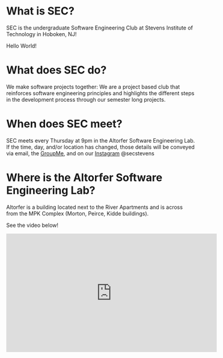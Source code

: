 # What is SEC?

SEC is the undergraduate Software Engineering Club at Stevens Institute of Technology in Hoboken, NJ!

Hello World!

# What does SEC do?

We make software projects together: We are a project based club that
reinforces software engineering principles and highlights the different steps in the development process through our semester long projects.

# When does SEC meet?

SEC meets every Thursday at 9pm in the Altorfer Software Engineering Lab. If the time, day, and/or location has changed, those details will be conveyed via email, the [GroupMe](https://web.groupme.com/join_group/47489910/Iw5HVV), and on our [Instagram](https://www.instagram.com/secstevens/?utm_source=ig_profile_share&igshid=11oehey6qskqx) @secstevens

# Where is the Altorfer Software Engineering Lab?

Altorfer is a building located next to the River Apartments and is across from the MPK Complex (Morton, Peirce, Kidde buildings).

See the video below!
<iframe width="560" height="315" src="https://www.youtube.com/embed/fBw7a0jRWOE" frameborder="0" allow="accelerometer; autoplay; encrypted-media; gyroscope; picture-in-picture" allowfullscreen></iframe>